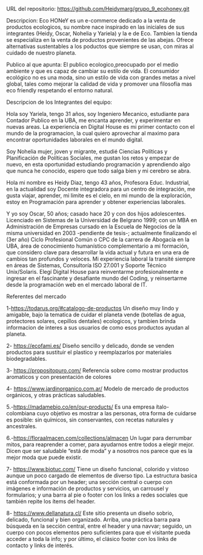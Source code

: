 
URL del repositorio: https://github.com/Heidymarg/grupo_9_ecohoney.git

Descripcion:
Eco HONeY es un e-commerce dedicado a la venta de productos ecologicos, su nombre nace inspirado en las iniciales de sus integrantes (Heidy, Oscar, Nohelia y Yariela) y la e de Eco. 
Tambien la tienda se especializa en la venta de productos provenientes de las abejas.
Ofrece alternativas sustentables a los poductos que siempre se usan, con miras al cuidado de nuestro planeta.

Publico al que apunta: 
El publico ecologico,preocupado por el medio ambiente y que es capaz de cambiar su estilo de vida.
El consumidor ecológico no es una moda, sino un estilo de vida con grandes metas a nivel global, tales como mejorar la calidad de vida y promover una filosofía mas eco friendly respetando el entorno natural.

Descripcion de los Integrantes del equipo:

Hola soy Yariela, tengo 31 años, soy Ingeniero Mecanico, estudiante para Contador Publico en la UBA, me encanta aprender, y experimentar en nuevas areas. La experiencia en Digital House es mi primer contacto con el mundo de la programacion, la cual quiero aprovechar al maximo para encontrar oportunidades laborales en el mundo digital.

Soy Nohelia mujer, joven y migrante, estudié Ciencias Políticas y Planificación de Políticas Sociales, me gustan los retos y empezar de nuevo, en esta oportunidad estudiando programación y aprendiendo algo que nunca he conocido, espero que todo salga bien y mi cerebro se abra.

Hola mi nombre es Heidy Diaz, tengo 43 años, Profesora Educ. Industrial,
 en la actualidad soy Docente integradora para un centro de integración, me gusta viajar,
 aprender, mi limite es el cielo, en mi mundo de la exploración, estoy  en Programación para aprender y obtener experiencias laborales.

Y yo soy Oscar, 50 años; casado hace 20 y con dos hijos adolescentes. 
Licenciado en Sistemas de la Universidad de Belgrano 1999; con un MBA en Administración de Empresas cursado en la Escuela de Negocios de la misma universidad en 2003 -pendiente de tesis-; actualmente finalizando el (3er año) Ciclo Profesional Común o CPC de la carrera de Abogacía en la UBA, área de conocimiento humanístico complementario a mi formación, que considero clave para desarrollar la vida actual y futura en una era de cambios tan profundos y veloces. 
Mi experiencia laboral la transité siempre en áreas de Sistemas, Consultoría ISO 27.001 y Soporte Técnico Unix/Solaris. 
Elegí Digital House para reinventarme profesionalmente e ingresar en el fascinante y desafiante mundo del Coding, y reinsertarme desde la programación web en el mercado laboral de IT.


Referentes del mercado

1-https://todarus.org/#catalogo-de-productos
Un diseño muy lindo y amigable, bajo la tematica de cuidar el planeta vende (botellas de agua, protectores solares, cepillos dentales) ecologicos, y tambien brinda informacion de interes a sus usuarios de como esos productos ayudan al planeta.

2- https://ecofami.es/
Diseño sencillo y delicado, donde se venden productos para sustituir el plastico y reemplazarlos por materiales biodegradables.

3- https://propositopuro.com/ 
Referencia sobre como mostrar productos aromaticos y con presentación de colores

4- https://www.jardinorganico.com.ar/
Modelo de mercado de productos orgánicos, y otras prácticas saludables.

5.-https://madamebio.co/en/our-products/
Es una empresa ítalo-colombiana cuyo objetivo es mostrar a las personas, otra forma de cuidarse es posible: sin químicos, sin conservantes, con recetas naturales y ancestrales.

6.-https://floraalmacen.com/collections/almacen
Un lugar para derrumbar mitos, para reaprender a comer, para ayudarnos entre todos a elegir mejor.
Dicen que ser saludable “está de moda” y a nosotros nos parece que es la mejor moda que puede existir.

7- https://www.biotuc.com/
Tiene un diseño funcional, colorido y vistoso aunque un poco cargado de elementos de diverso tipo. La estructura basica está conformada por un header; una sección central o cuerpo con imágenes e información de productos y servicios, un carrousel y formularios; y una barra al pie o footer con los links a redes sociales que también repite los ítems del header. 

8- https://www.dellanatura.cl/
Este sitio presenta un diseño sobrio, delicado, funcional y bien organizado. Arriba, una práctica barra para búsqueda en la sección central, entre el header y una navvar; seguido, un cuerpo con pocos elementos pero suficientes para que el visitante pueda acceder a toda la info; y por último, el clásico footer con los links de contacto y links de interés.

